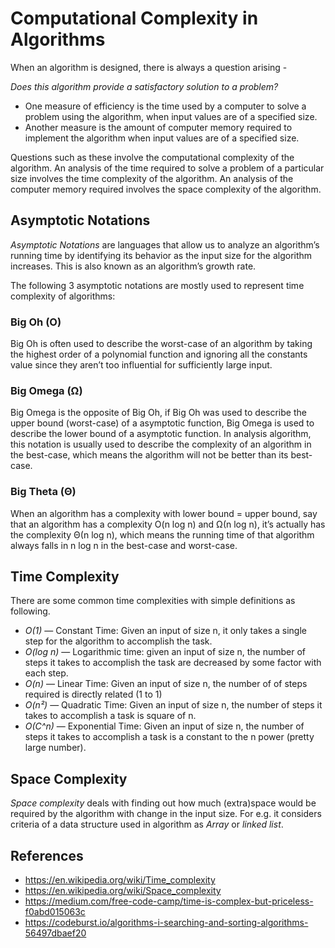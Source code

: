 # Computational Complexity in Algorithms

When an algorithm is designed, there is always a question arising -

_Does this algorithm provide a satisfactory solution to a problem?_

- One measure of efficiency is the time used by a computer to solve a problem using the algorithm, when input values are of a specified size.
- Another measure is the amount of computer memory required to implement the algorithm when input values are of a specified size.

Questions such as these involve the computational complexity of the algorithm. An analysis of the time required to solve a problem of a particular size involves the time complexity of the algorithm. An analysis of the computer memory required involves the space complexity of the algorithm.

## Asymptotic Notations

_Asymptotic Notations_ are languages that allow us to analyze an algorithm’s running time by identifying its behavior as the input size for the algorithm increases. This is also known as an algorithm’s growth rate.

The following 3 asymptotic notations are mostly used to represent time complexity of algorithms:

### Big Oh (O)

Big Oh is often used to describe the worst-case of an algorithm by taking the highest order of a polynomial function and ignoring all the constants value since they aren’t too influential for sufficiently large input.

### Big Omega (Ω)

Big Omega is the opposite of Big Oh, if Big Oh was used to describe the upper bound (worst-case) of a asymptotic function, Big Omega is used to describe the lower bound of a asymptotic function. In analysis algorithm, this notation is usually used to describe the complexity of an algorithm in the best-case, which means the algorithm will not be better than its best-case.

### Big Theta (Θ)

When an algorithm has a complexity with lower bound = upper bound, say that an algorithm has a complexity O(n log n) and Ω(n log n), it’s actually has the complexity Θ(n log n), which means the running time of that algorithm always falls in n log n in the best-case and worst-case.

## Time Complexity

There are some common time complexities with simple definitions as following.

- _O(1)_ — Constant Time: Given an input of size n, it only takes a single step for the algorithm to accomplish the task.
- _O(log n)_ — Logarithmic time: given an input of size n, the number of steps it takes to accomplish the task are decreased by some factor with each step.
- _O(n)_ — Linear Time: Given an input of size n, the number of of steps required is directly related (1 to 1)
- _O(n²)_ — Quadratic Time: Given an input of size n, the number of steps it takes to accomplish a task is square of n.
- _O(C^n)_ — Exponential Time: Given an input of size n, the number of steps it takes to accomplish a task is a constant to the n power (pretty large number).

## Space Complexity

_Space complexity_ deals with finding out how much (extra)space would be required by the algorithm with change in the input size. For e.g. it considers criteria of a data structure used in algorithm as _Array_ or _linked list_.

## References

- <https://en.wikipedia.org/wiki/Time_complexity>
- <https://en.wikipedia.org/wiki/Space_complexity>
- <https://medium.com/free-code-camp/time-is-complex-but-priceless-f0abd015063c>
- <https://codeburst.io/algorithms-i-searching-and-sorting-algorithms-56497dbaef20>
